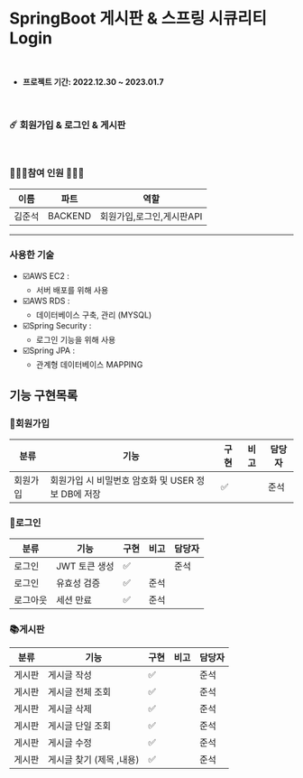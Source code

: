 # SpringBoot 게시판 & 스프링 시큐리티 Login


<br />

* <b> 프로젝트 기간: 2022.12.30 ~ 2023.01.7 </b>

<br />

### ☄️ 회원가입 & 로그인 & 게시판

<br />

### 🧑🏻‍💻참여 인원 👩🏻‍💻
| 이름  | 파트      | 역할              |
|-----|---------|-----------------|
| 김준석 | BACKEND | 회원가입,로그인,게시판API |
 ---




### 사용한 기술

- ☑️AWS EC2 :
    - 서버 배포를 위해 사용
- ☑️AWS RDS :
    - 데이터베이스 구축, 관리 (MYSQL)
- ☑️Spring Security :
    - 로그인 기능을 위해 사용
- ☑️Spring JPA : 
    - 관계형 데이터베이스 MAPPING

## 기능 구현목록


### 📝회원가입
| 분류   | 기능                               |   구현   |  비고  | 담당자
|------|----------------------------------| ---- | --- | ---- | 
| 회원가입 | 회원가입 시 비밀번호 암호화 및 USER 정보 DB에 저장 |  ✅ | | 준석


### 📝로그인
| 분류  | 기능        |   구현   |  비고  | 담당자
|-----|-----------| ---- | --- | ---- | 
| 로그인 | JWT 토큰 생성 |  ✅ | |준석
| 로그인 | 유효성 검증    | ✅ | 준석
| 로그아웃 | 세션 만료     | ✅ | 준석

### 📚게시판
| 분류  | 기능              |   구현   |  비고  | 담당자
|-----|-----------------| ---- | --- | ---- | 
| 게시판 | 게시글 작성          |  ✅ | |준석
| 게시판 | 게시글 전체 조회       |  ✅ | |준석
| 게시판   | 게시글 삭제          |  ✅ | |준석
| 게시판   | 게시글 단일 조회       |  ✅ | |준석
| 게시판| 게시글 수정          |  ✅ | |준석
| 게시판 | 게시글 찾기 (제목 ,내용) |  ✅ | |준석


